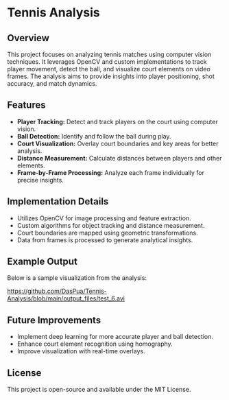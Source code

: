 # Tennis Analysis

## Overview
This project focuses on analyzing tennis matches using computer vision techniques. It leverages OpenCV and custom implementations to track player movement, detect the ball, and visualize court elements on video frames. The analysis aims to provide insights into player positioning, shot accuracy, and match dynamics.

## Features
- **Player Tracking:** Detect and track players on the court using computer vision.
- **Ball Detection:** Identify and follow the ball during play.
- **Court Visualization:** Overlay court boundaries and key areas for better analysis.
- **Distance Measurement:** Calculate distances between players and other elements.
- **Frame-by-Frame Processing:** Analyze each frame individually for precise insights.

## Implementation Details
- Utilizes OpenCV for image processing and feature extraction.
- Custom algorithms for object tracking and distance measurement.
- Court boundaries are mapped using geometric transformations.
- Data from frames is processed to generate analytical insights.

## Example Output
Below is a sample visualization from the analysis:

https://github.com/DasPua/Tennis-Analysis/blob/main/output_files/test_6.avi


## Future Improvements
- Implement deep learning for more accurate player and ball detection.
- Enhance court element recognition using homography.
- Improve visualization with real-time overlays.

## License
This project is open-source and available under the MIT License.

